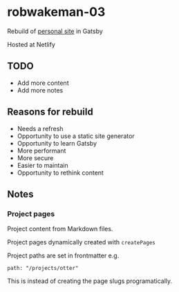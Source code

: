 # robwakeman-03

Rebuild of [personal site](https://www.robwakeman.com/) in Gatsby

Hosted at Netlify

## TODO

- Add more content
- Add more notes

## Reasons for rebuild

- Needs a refresh
- Opportunity to use a static site generator
- Opportunity to learn Gatsby
- More performant
- More secure
- Easier to maintain
- Opportunity to rethink content

## Notes

### Project pages

Project content from Markdown files.

Project pages dynamically created with `createPages`

Project paths are set in frontmatter e.g.

`path: "/projects/otter"`

This is instead of creating the page slugs programatically.
